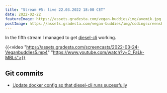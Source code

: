 ```yaml
---
title: "Stream #5: live 22.03.2022 18:00 CET"
date: 2022-02-22
featureImage: https://assets.gradesta.com/vegan-buddies/img/avomik.jpg
postImage: https://assets.gradesta.com/vegan-buddies/img/codingscreenshot.png
---
```


In the fifth stream I managed to get [diesel-cli](http://diesel.rs/) working.

{{<video "https://assets.gradesta.com/screencasts/2022-03-24-Veganbuddies5.mp4" "https://www.youtube.com/watch?v=C_FaLk-MBLs">}}

Git commits
-------------

- [Update docker config so that diesel-cli runs sucessfully](https://github.com/vegan-buddies/vegan-buddies/commit/0dc774a871466cc3e20d89c1fac93f2c95c808f1)

